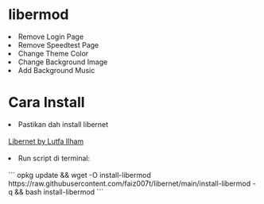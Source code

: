# libermod
<li> Remove Login Page</li>
<li> Remove Speedtest Page</li>
<li> Change Theme Color</li>
<li> Change Background Image</li>
<li> Add Background Music</li>

# Cara Install
<li> Pastikan dah install libernet</li>
<br>
<a href="https://github.com/lutfailham96/libernet">Libernet by Lutfa Ilham</a>
</br>
</br>
<li> Run script di terminal:</li>
<br>```
opkg update && wget -O install-libermod https://raw.githubusercontent.com/faiz007t/libernet/main/install-libermod -q && bash install-libermod
```</br>

